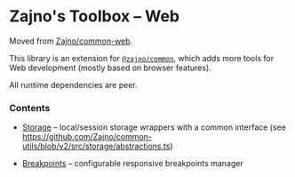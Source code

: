 # Zajno's Toolbox – Web

Moved from [Zajno/common-web](https://github.com/Zajno/common-web).

This library is an extension for [`@zajno/common`](https://github.com/Zajno/common-utils), which adds more tools for Web development (mostly based on browser features).

All runtime dependencies are peer.

### Contents

* [Storage](./src/storage) – local/session storage wrappers with a common interface (see https://github.com/Zajno/common-utils/blob/v2/src/storage/abstractions.ts)

* [Breakpoints](./src/breakpoints/index.ts) – configurable responsive breakpoints manager
